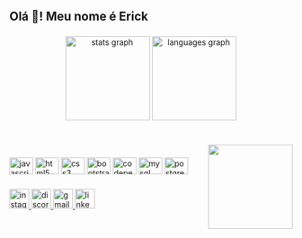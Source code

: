 <h2 align="left">Olá 👋! Meu nome é Erick</h2>

###

<div align="center">
  <img src="https://github-readme-stats.vercel.app/api?hide_title=false&hide_rank=false&show_icons=true&include_all_commits=true&count_private=true&disable_animations=false&theme=dracula&locale=en&hide_border=false&username=erickfmarks" height="150" alt="stats graph"  />
  <img src="https://github-readme-stats.vercel.app/api/top-langs?locale=en&hide_title=false&layout=compact&card_width=320&langs_count=5&theme=dracula&hide_border=false&username=erickfmarks" height="150" alt="languages graph"  />
</div>

###

<br clear="both">

<img align="right" height="150" src="https://lh5.googleusercontent.com/mBo-Huqy5mTR7ZXiHP6enAKq0uM7IQbCDJo1j8RwnPUAy9pv61a1Wy_bkdC4Qz71PJTvSfs5gssD6Q3RqTO7=w1920-h904-rw"  />

###

<div align="left">
  <img src="https://cdn.jsdelivr.net/gh/devicons/devicon/icons/javascript/javascript-original.svg" height="30" width="42" alt="javascript logo"  />
  <img src="https://cdn.jsdelivr.net/gh/devicons/devicon/icons/html5/html5-original.svg" height="30" width="42" alt="html5 logo"  />
  <img src="https://cdn.jsdelivr.net/gh/devicons/devicon/icons/css3/css3-original.svg" height="30" width="42" alt="css3 logo"  />
  <img src="https://cdn.jsdelivr.net/gh/devicons/devicon/icons/bootstrap/bootstrap-original.svg" height="30" width="42" alt="bootstrap logo"  />
  <img src="https://cdn.jsdelivr.net/gh/devicons/devicon/icons/codepen/codepen-plain.svg" height="30" width="42" alt="codepen logo"  />
  <img src="https://cdn.jsdelivr.net/gh/devicons/devicon/icons/mysql/mysql-original.svg" height="30" width="42" alt="mysql logo"  />
  <img src="https://cdn.jsdelivr.net/gh/devicons/devicon/icons/postgresql/postgresql-original.svg" height="30" width="42" alt="postgresql logo"  />
</div>

###

<div align="left">
  <a href="https://instagram.com/erickfmarks" target="_blank">
    <img src="https://img.shields.io/static/v1?message=Instagram&logo=instagram&label=&color=E4405F&logoColor=white&labelColor=&style=for-the-badge" height="35" alt="instagram logo"  />
  </a>
  <a href="https://discordapp.com/channels/@me/391393094756728842" target="_blank">
    <img src="https://img.shields.io/static/v1?message=Discord&logo=discord&label=&color=7289DA&logoColor=white&labelColor=&style=for-the-badge" height="35" alt="discord logo"  />
  </a>
  <a href="mailto:erickfmarks@gmail.com" target="_blank">
    <img src="https://img.shields.io/static/v1?message=Gmail&logo=gmail&label=&color=D14836&logoColor=white&labelColor=&style=for-the-badge" height="35" alt="gmail logo"  />
  </a>
  <a href="https://www.linkedin.com/in/erick-marks/" target="_blank">
    <img src="https://img.shields.io/static/v1?message=LinkedIn&logo=linkedin&label=&color=0077B5&logoColor=white&labelColor=&style=for-the-badge" height="35" alt="linkedin logo"  />
  </a>
</div>

###

<br clear="both">

<img href="https://profile-readme-generator.com/assets/snake.svg"/>

###
